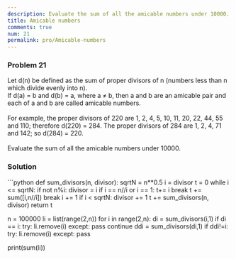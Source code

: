 ```yaml
---
description: Evaluate the sum of all the amicable numbers under 10000.
title: Amicable numbers
comments: true
num: 21
permalink: pro/Amicable-numbers
---
```

<div class='problem'>
<h3>Problem 21</h3>
Let d(n) be defined as the sum of proper divisors of n (numbers less than n which divide evenly into n).
<br>If d(a) = b and d(b) = a, where a ≠ b, then a and b are an amicable pair and each of a and b are called amicable numbers.
<br><br>
For example, the proper divisors of 220 are 1, 2, 4, 5, 10, 11, 20, 22, 44, 55 and 110; therefore d(220) = 284. The proper divisors of 284 are 1, 2, 4, 71 and 142; so d(284) = 220.
<br><br>
Evaluate the sum of all the amicable numbers under 10000.
<br>
</div>  

<h3>Solution</h3>
```python
def sum_divisors(n, divisor):
  sqrtN = n**0.5    
  i = divisor
  t = 0
  while i <= sqrtN:
      if not n%i:
          divisor = i
          if i == n//i or i == 1:
              t+= i
              break
          t += sum([i,n//i])
          break 
      i += 1
  if i < sqrtN:
      divisor += 1
      t += sum_divisors(n, divisor)
  return t

n = 100000
li = list(range(2,n))
for i in range(2,n):
    di = sum_divisors(i,1)
    if di == i:
        try:
            li.remove(i)
        except:
            pass
        continue
    ddi = sum_divisors(di,1)
    if ddi!=i:
        try:
            li.remove(i)
        except:
            pass

print(sum(li))      
```
